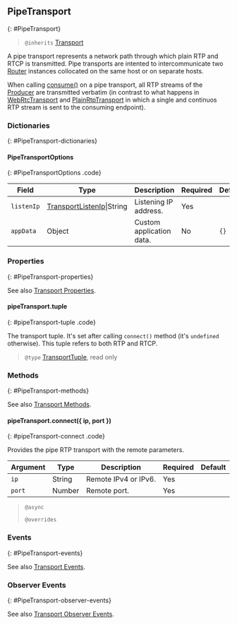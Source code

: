## PipeTransport
{: #PipeTransport}

<section markdown="1">

> `@inherits` [Transport](#Transport)

A pipe transport represents a network path through which plain RTP and RTCP is transmitted. Pipe transports are intented to intercommunicate two [Router](#Router) instances collocated on the same host or on separate hosts.

<div markdown="1" class="note">

When calling [consume()](#transport-consume) on a pipe transport, all RTP streams of the [Producer](#Producer) are transmitted verbatim (in contrast to what happens in [WebRtcTransport](#WebRtcTransport) and [PlainRtpTransport](#PlainRtpTransport) in which a single and continuos RTP stream is sent to the consuming endpoint).

</div>

</section>


### Dictionaries
{: #PipeTransport-dictionaries}

<section markdown="1">

#### PipeTransportOptions
{: #PipeTransportOptions .code}

<div markdown="1" class="table-wrapper L3">

Field         | Type    | Description   | Required | Default
------------- | ------- | ------------- | -------- | ---------
`listenIp`    | [TransportListenIp](#TransportListenIp)\|String| Listening IP address. | Yes |
`appData`     | Object  | Custom application data. | No | `{}`

</div>

</section>


### Properties
{: #PipeTransport-properties}

<section markdown="1">

See also [Transport Properties](#Transport-properties).

#### pipeTransport.tuple
{: #pipeTransport-tuple .code}

The transport tuple. It's set after calling `connect()` method (it's `undefined` otherwise). This tuple refers to both RTP and RTCP.

> `@type` [TransportTuple](#TransportTuple), read only

</section>


### Methods
{: #PipeTransport-methods}

<section markdown="1">

See also [Transport Methods](#Transport-methods).

#### pipeTransport.connect({ ip, port })
{: #pipeTransport-connect .code}

Provides the pipe RTP transport with the remote parameters.

<div markdown="1" class="table-wrapper L3">

Argument   | Type    | Description | Required | Default 
---------- | ------- | ----------- | -------- | ----------
`ip`       | String  | Remote IPv4 or IPv6.   | Yes |
`port`     | Number  | Remote port.           | Yes |

</div>

> `@async`
> 
> `@overrides`

</section>


### Events
{: #PipeTransport-events}

<section markdown="1">

See also [Transport Events](#Transport-events).

</section>


### Observer Events
{: #PipeTransport-observer-events}

<section markdown="1">

See also [Transport Observer Events](#Transport-observer-events).

</section>
